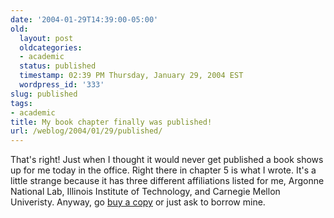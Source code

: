 ```yaml
---
date: '2004-01-29T14:39:00-05:00'
old:
  layout: post
  oldcategories:
  - academic
  status: published
  timestamp: 02:39 PM Thursday, January 29, 2004 EST
  wordpress_id: '333'
slug: published
tags:
- academic
title: My book chapter finally was published!
url: /weblog/2004/01/29/published/
---
```


That's right!  Just when I thought it would never get published a book shows
up for me today in the office.  Right there in chapter 5 is what I wrote.
It's a little strange because it has three different affiliations listed for
me, Argonne National Lab, Illinois Institute of Technology, and Carnegie
Mellon Univeristy.  Anyway, go [buy a copy](http://www.wiley.com/WileyCDA/WileyTitle/productCd-0471332887.html) or just ask to borrow mine.
